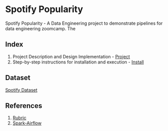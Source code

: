 # Spotify Popularity
Spotify Popularity - A Data Engineering project to demonstrate pipelines for data engineering zoomcamp. The

## Index
1. Project Description and Design Implementation - [Project](PROJECT.md)
2. Step-by-step instructions for installation and execution - [Install](INSTALL.md)

## Dataset
[Spotify Dataset](https://www.kaggle.com/yamaerenay/spotify-dataset-19212020-600k-tracks?select=tracks.csv)

## References
1. [Rubric](https://github.com/DataTalksClub/data-engineering-zoomcamp/tree/main/week_7_project)
2. [Spark-Airflow](https://github.com/cordon-thiago/airflow-spark)
